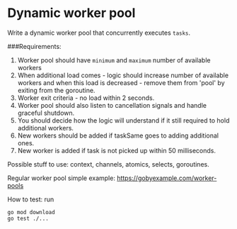 # Dynamic worker pool

Write a dynamic worker pool that concurrently executes `tasks`.

###Requirements:
1. Worker pool should have `minimum` and `maximum` number of available workers
2. When additional load comes - logic should increase number of available workers and when this load is decreased - remove them from 'pool' by exiting from the goroutine.
3. Worker exit criteria - no load within 2 seconds.
4. Worker pool should also listen to cancellation signals and handle graceful shutdown.
5. You should decide how the logic will understand if it still required to
   hold additional workers.
6. New workers should be added if taskSame goes to adding additional ones.
7. New worker is added if task is not picked up within 50 milliseconds.


Possible stuff to use: context, channels, atomics, selects, goroutines.


Regular worker pool simple example:
https://gobyexample.com/worker-pools


How to test:
run

    go mod download
    go test ./...